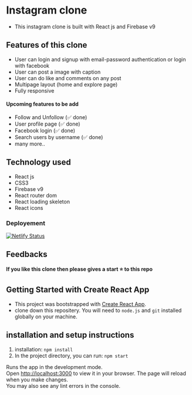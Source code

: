 # Instagram clone 
 - This instagram clone is built with React js and Firebase v9

## Features of this clone 
 - User can login and signup with email-password authentication or login with facebook
 - User can post a image with caption
 - User can do like and comments on any post
 - Multipage layout (home and explore page)
 - Fully responsive
 
 #### Upcoming features to be add 
 - Follow and Unfollow (✅ done)
 - User profile page (✅ done)
 - Facebook login (✅ done)
 - Search users by username (✅ done)
 - many more..
 
## Technology used 
 - React js
 - CSS3
 - Firebase v9
 - React router dom
 - React loading skeleton
 - React icons
 
### Deployement 
  [![Netlify Status](https://api.netlify.com/api/v1/badges/0ac304c4-a7c5-4aeb-af7e-0115f09830e1/deploy-status)](https://okv-photogram.netlify.app/)

## Feedbacks
**If you like this clone then please gives a start ⭐ to this repo** 



## Getting Started with Create React App
 - This project was bootstrapped with [Create React App](https://github.com/facebook/create-react-app).
 - clone down this repositery. You will need to `node.js` and `git` installed globally on your machine.


## installation and setup instructions
1. installation: `npm install`
2. In the project directory, you can run: `npm start`

Runs the app in the development mode.\
Open [http://localhost:3000](http://localhost:3000) to view it in your browser.
The page will reload when you make changes.\
You may also see any lint errors in the console.
